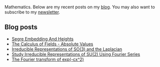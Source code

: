 Mathematics. Below are my recent posts on my [blog](https://desvl.xyz). You may also want to subscribe to my [newsletter](https://www.getrevue.co/profile/desvl_).

## Blog posts
<!-- BLOG-POST-LIST:START -->
- [Segre Embedding And Heights](https://desvl.xyz/2022/07/26/segre-embedding-et-height/)
- [The Calculus of Fields - Absolute Values](https://desvl.xyz/2022/06/30/calculus-field-01/)
- [Irreducible Representations of SO&lpar;3&rpar; and the Laplacian](https://desvl.xyz/2022/06/16/so3-laplacian/)
- [Study Irreducible Representations of SU&lpar;2&rpar; Using Fourier Series](https://desvl.xyz/2022/05/08/rep-SU2/)
- [The Fourier transform of exp&lpar;-cx^2&rpar;](https://desvl.xyz/2022/05/06/exp-fourier/)
<!-- BLOG-POST-LIST:END -->
